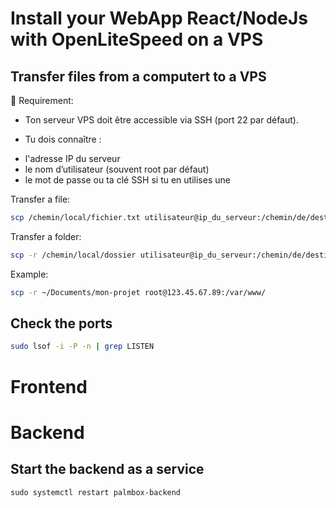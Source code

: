 # Install your WebApp React/NodeJs with OpenLiteSpeed on a VPS
## Transfer files from a computert to a VPS
📝 Requirement:

* Ton serveur VPS doit être accessible via SSH (port 22 par défaut).
- Tu dois connaître :
* l'adresse IP du serveur
* le nom d’utilisateur (souvent root par défaut)
* le mot de passe ou ta clé SSH si tu en utilises une

Transfer a file:
```bash
scp /chemin/local/fichier.txt utilisateur@ip_du_serveur:/chemin/de/destination
```
Transfer a folder:
```bash
scp -r /chemin/local/dossier utilisateur@ip_du_serveur:/chemin/de/destination
```
Example:
```bash
scp -r ~/Documents/mon-projet root@123.45.67.89:/var/www/
```
## Check the ports

```bash
sudo lsof -i -P -n | grep LISTEN
```


# Frontend

# Backend
## Start the backend as a service
`sudo systemctl restart palmbox-backend`
